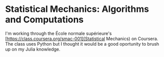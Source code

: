 Statistical Mechanics: Algorithms and Computations
==================================================

I'm working through the École normale supérieure's 
[https://class.coursera.org/smac-001](Statistical Mechanics) on Coursera.
The class uses Python but I thought it would be a good oportunity to
brush up on my Julia knowledge.
